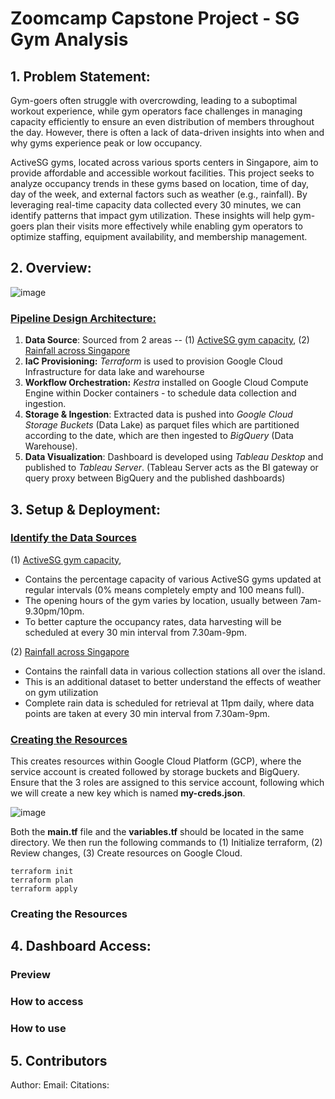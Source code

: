 # **Zoomcamp Capstone Project** - SG Gym Analysis

## 1. **Problem Statement:**

Gym-goers often struggle with overcrowding, leading to a suboptimal workout experience, while gym operators face challenges in managing capacity efficiently to ensure an even distribution of members throughout the day. However, there is often a lack of data-driven insights into when and why gyms experience peak or low occupancy.

ActiveSG gyms, located across various sports centers in Singapore, aim to provide affordable and accessible workout facilities. This project seeks to analyze occupancy trends in these gyms based on location, time of day, day of the week, and external factors such as weather (e.g., rainfall). By leveraging real-time capacity data collected every 30 minutes, we can identify patterns that impact gym utilization. These insights will help gym-goers plan their visits more effectively while enabling gym operators to optimize staffing, equipment availability, and membership management.


## 2. **Overview:**

![image](https://github.com/user-attachments/assets/8fa0cad8-63ad-408a-b967-47fab62681d6)

### <ins>Pipeline Design Architecture:</ins>
1. **Data Source**: Sourced from 2 areas -- (1) [ActiveSG gym capacity](https://activesg.gov.sg/gym-capacity), (2) [Rainfall across Singapore](https://data.gov.sg/datasets/d_6580738cdd7db79374ed3152159fbd69/view)
2. **IaC Provisioning:** _Terraform_ is used to provision Google Cloud Infrastructure for data lake and warehourse
3. **Workflow Orchestration:** _Kestra_ installed on Google Cloud Compute Engine within Docker containers - to schedule data collection and ingestion.
4. **Storage & Ingestion**: Extracted data is pushed into _Google Cloud Storage Buckets_ (Data Lake) as parquet files which are partitioned according to the date, which are then ingested to _BigQuery_ (Data Warehouse).
5. **Data Visualization**: Dashboard is developed using _Tableau Desktop_ and published to _Tableau Server_. (Tableau Server acts as the BI gateway or query proxy between BigQuery and the published dashboards)


## 3. **Setup & Deployment:**
### <ins>Identify the Data Sources</ins>
(1) [ActiveSG gym capacity](https://activesg.gov.sg/gym-capacity), 
- Contains the percentage capacity of various ActiveSG gyms updated at regular intervals (0% means completely empty and 100 means full).
- The opening hours of the gym varies by location, usually between 7am-9.30pm/10pm.
- To better capture the occupancy rates, data harvesting will be scheduled at every 30 min interval from 7.30am-9pm.


(2) [Rainfall across Singapore](https://data.gov.sg/datasets/d_6580738cdd7db79374ed3152159fbd69/view)
- Contains the rainfall data in various collection stations all over the island.
- This is an additional dataset to better understand the effects of weather on gym utilization
- Complete rain data is scheduled for retrieval at 11pm daily, where data points are taken at every 30 min interval from 7.30am-9pm.



### <ins>Creating the Resources</ins>
This creates resources within Google Cloud Platform (GCP), where the service account is created followed by storage buckets and BigQuery. Ensure that the 3 roles are assigned to this service account, following which we will create a new key which is named **my-creds.json**.

![image](https://github.com/user-attachments/assets/cd46e756-35ba-4ce5-805d-ceb1e5c60a14)

Both the **main.tf** file and the **variables.tf** should be located in the same directory. We then run the following commands to (1) Initialize terraform, (2) Review changes, (3) Create resources on Google Cloud.

```
terraform init
terraform plan
terraform apply
```

### Creating the Resources






## 4. **Dashboard Access:**
### Preview
### How to access
### How to use

## 5. **Contributors**
Author:
Email:
Citations:
